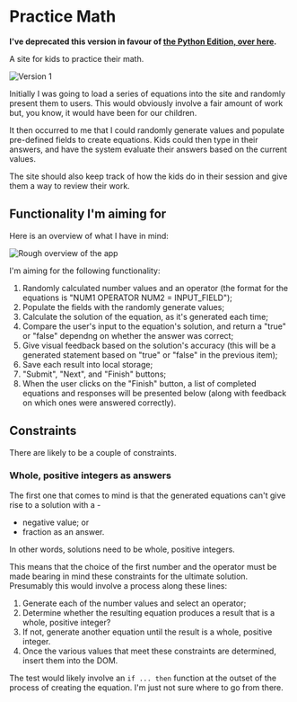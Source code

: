 # Practice Math

**I've deprecated this version in favour of [the Python Edition, over here](https://github.com/pauljacobson/practice-math-py).**

A site for kids to practice their math.

![Version 1](https://github.com/pauljacobson/practice-math/blob/master/app/assets/images/practice_math_v1.png)

Initially I was going to load a series of equations into the site and randomly present them to users. This would obviously involve a fair amount of work but, you know, it would have been for our children.

It then occurred to me that I could randomly generate values and populate pre-defined fields to create equations. Kids could then type in their answers, and have the system evaluate their answers based on the current values.

The site should also keep track of how the kids do in their session and give them a way to review their work.

## Functionality I'm aiming for

Here is an overview of what I have in mind:

![Rough overview of the app](https://github.com/pauljacobson/practice-math/blob/master/app/assets/images/pm_overview.png)

I'm aiming for the following functionality:

1. Randomly calculated number values and an operator (the format for the equations is "NUM1 OPERATOR NUM2 = INPUT_FIELD");
2. Populate the fields with the randomly generate values;
3. Calculate the solution of the equation, as it's generated each time;
4. Compare the user's input to the equation's solution, and return a "true" or "false" dependng on whether the answer was correct;
5. Give visual feedback based on the solution's accuracy (this will be a generated statement based on "true" or "false" in the previous item);
6. Save each result into local storage;
7. "Submit", "Next", and "Finish" buttons;
8. When the user clicks on the "Finish" button, a list of completed equations and responses will be presented below (along with feedback on which ones were answered correctly).

## Constraints

There are likely to be a couple of constraints.

### Whole, positive integers as answers

The first one that comes to mind is that the generated equations can't give rise to a solution with a -

* negative value; or
* fraction as an answer.

In other words, solutions need to be whole, positive integers.

This means that the choice of the first number and the operator must be made bearing in mind these constraints for the ultimate solution. Presumably this would involve a process along these lines:

1. Generate each of the number values and select an operator;
2. Determine whether the resulting equation produces a result that is a whole, positive integer?
3. If not, generate another equation until the result is a whole, positive integer.
4. Once the various values that meet these constraints are determined, insert them into the DOM.

The test would likely involve an `if ... then` function at the outset of the process of creating the equation. I'm just not sure where to go from there.
